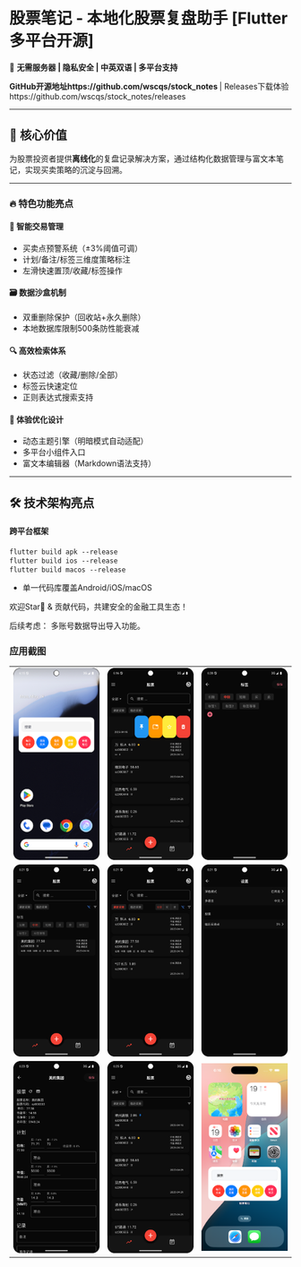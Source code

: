 # 股票笔记 - 本地化股票复盘助手 [Flutter多平台开源]

📱 ​**​无需服务器 | 隐私安全 | 中英双语 | 多平台支持​**​

​**​GitHub开源地址https://github.com/wscqs/stock_notes ​**​ | Releases下载体验https://github.com/wscqs/stock_notes/releases

* * *

## 🌟 核心价值

为股票投资者提供​**​离线化​**​的复盘记录解决方案，通过结构化数据管理与富文本笔记，实现买卖策略的沉淀与回溯。

* * *

### 🔥 特色功能亮点

#### 📝 智能交易管理

-   买卖点预警系统（±3%阈值可调）
-   计划/备注/标签三维度策略标注
-   左滑快速置顶/收藏/标签操作

#### 🗃️ 数据沙盒机制

-   双重删除保护（回收站+永久删除）
-   本地数据库限制500条防性能衰减

#### 🔍 高效检索体系

-   状态过滤（收藏/删除/全部）
-   标签云快速定位
-   正则表达式搜索支持

#### 🎨 体验优化设计

-   动态主题引擎（明暗模式自动适配）
-   多平台小组件入口
-   富文本编辑器（Markdown语法支持）

* * *

## 🛠️ 技术架构亮点

#### 跨平台框架

```
flutter build apk --release
flutter build ios --release
flutter build macos --release
```

-   单一代码库覆盖Android/iOS/macOS


欢迎Star🌟 & 贡献代码，共建安全的金融工具生态！

后续考虑：
多账号数据导出导入功能。

### 应用截图

| | | |
|--|--|--|
| ![](https://github.com/wscqs/stock_notes/blob/main/pho/Screenshot_20250519_181521.png?raw=true) | ![](https://github.com/wscqs/stock_notes/blob/main/pho/Screenshot_20250519_181659.png?raw=true) | ![](https://github.com/wscqs/stock_notes/blob/main/pho/Screenshot_20250519_182046.png?raw=true) |
| ![](https://github.com/wscqs/stock_notes/blob/main/pho/Screenshot_20250519_182116.png?raw=true) | ![](https://github.com/wscqs/stock_notes/blob/main/pho/Screenshot_20250519_182132.png?raw=true) | ![](https://github.com/wscqs/stock_notes/blob/main/pho/Screenshot_20250519_182158.png?raw=true) |
| ![](https://github.com/wscqs/stock_notes/blob/main/pho/Screenshot_20250519_182344.png?raw=true) | ![](https://github.com/wscqs/stock_notes/blob/main/pho/Screenshot_20250519_182537.png?raw=true) | ![](https://github.com/wscqs/stock_notes/blob/main/pho/Simulator%20Screenshot%20-%20iPhone%2016%20Pro%20-%202025-05-19%20at%2018.16.17.png?raw=true) |

